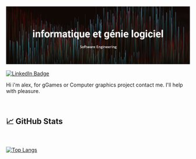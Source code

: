 ![intro](./img/intro.png)

[![LinkedIn Badge](https://img.shields.io/badge/LinkedIn-Profile-informational?style=flat&logo=linkedin&logoColor=white&color=0D76A8)](https://www.linkedin.com/in/alexandre-b-ba103b18a/)

Hi i'm alex, for gGames or Computer graphics project contact me. I'll help with pleasure.

<br>

## &#x1f4c8; GitHub Stats

<br>

[![Top Langs](https://github-readme-stats.vercel.app/api/top-langs/?username=AlexandreBillereau&theme=dracula&hide_border=true&card_width=900)](https://github.com/anuraghazra/github-readme-stats)

<!--
**AlexandreBillereau/AlexandreBillereau** is a ✨ _special_ ✨ repository because its `README.md` (this file) appears on your GitHub profile.

Here are some ideas to get you started:

- 🔭 I’m currently working on ...
- 🌱 I’m currently learning ...
- 👯 I’m looking to collaborate on ...
- 🤔 I’m looking for help with ...
- 💬 Ask me about ...
- 📫 How to reach me: ...
- 😄 Pronouns: ...
- ⚡ Fun fact: ...
-->
